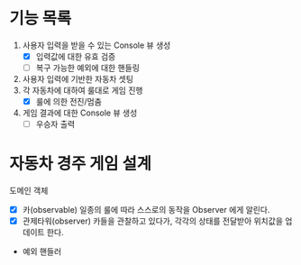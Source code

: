# 기능 목록

1. 사용자 입력을 받을 수 있는 Console 뷰 생성
    * [X] 입력값에 대한 유효 검증
    * [ ] 복구 가능한 예외에 대한 핸들링 
2. 사용자 입력에 기반한 자동차 셋팅
3. 각 자동차에 대하여 룰대로 게임 진행 
    * [X] 룰에 의한 전진/멈춤
4. 게임 결과에 대한 Console 뷰 생성
    * [ ] 우승자 출력

# 자동차 경주 게임 설계
도메인 객체
- [X] 카(observable)
일종의 룰에 따라 스스로의 동작을 Observer 에게 알린다. 
- [X] 관제타워(observer)
카들을 관찰하고 있다가, 각각의 상태를 전달받아 위치값을 업데이트 한다. 
- 예외 핸들러
